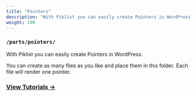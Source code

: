 ```yaml
---
title: "Pointers"
description: "With Piklist you can easily create Pointers in WordPress."
weight: 190
---
```


### `/parts/pointers/`

With Piklist you can easily create Pointers in WordPress.

You can create as many files as you like and place them in this folder. Each file will render one pointer.

### [View Tutorials &rightarrow;](/tutorials/pointers/)
